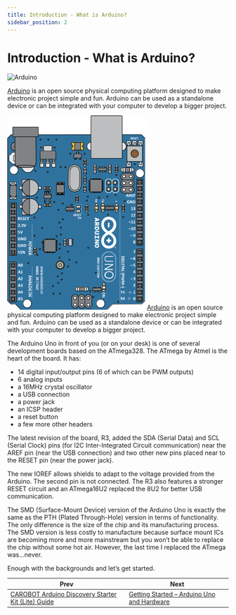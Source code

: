 ```yaml
---
title: Introduction - What is Arduino?
sidebar_position: 2
---
```


# Introduction - What is Arduino?

![Arduino](https://support.arduino.cc/hc/article_attachments/12416033021852)

[Arduino](https://www.arduino.cc) is an open source physical computing platform designed to make electronic project simple and fun. Arduino can be used as a standalone device or can be integrated with your computer to develop a bigger project.

![](/img/docs/discovery_kit/parts_arduino.png)
[Arduino](https://www.arduino.cc/) is an open source physical computing platform designed to make electronic project simple and fun. Arduino can be used as a standalone device or can be integrated with your computer to develop a bigger project.

The Arduino Uno in front of you (or on your desk) is one of several development boards based on the ATmega328. The ATmega by Atmel is the heart of the board. It has:
- 14 digital input/output pins (6 of which can be PWM outputs)
- 6 analog inputs
- a 16MHz crystal oscillator
- a USB connection
- a power jack
- an ICSP header
- a reset button
- a few more other headers

The latest revision of the board, R3, added the SDA (Serial Data) and SCL (Serial Clock) pins (for I2C Inter-Integrated Circuit communication) near the AREF pin (near the USB connection) and two other new pins placed near to the RESET pin (near the power jack).

The new IOREF allows shields to adapt to the voltage provided from the Arduino. The second pin is not connected. The R3 also features a stronger RESET circuit and an ATmega16U2 replaced the 8U2 for better USB communication.

The SMD (Surface-Mount Device) version of the Arduino Uno is exactly the same as the PTH (Plated Through-Hole) version in terms of functionality. The only difference is the size of the chip and its manufacturing process. The SMD version is less costly to manufacture because surface mount ICs are becoming more and more mainstream but you won’t be able to replace the chip without some hot air. However, the last time I replaced the ATmega was...never.

Enough with the backgrounds and let’s get started.

|Prev|Next|
|---|---|
| [CAROBOT Arduino Discovery Starter Kit (Lite) Guide](discovery-kit.md) | [Getting Started – Arduino Uno and Hardware](arduino-hardware.md) |
